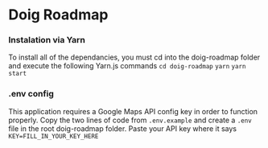 # Doig Roadmap

### Instalation via Yarn
To install all of the dependancies, you must cd into the doig-roadmap folder and execute the following Yarn.js commands
`cd doig-roadmap`
`yarn`
`yarn start`

### .env config
This application requires a Google Maps API config key in order to function properly. Copy the two lines of code from `.env.example` and create a `.env` file in the root doig-roadmap folder. Paste your API key where it says `KEY=FILL_IN_YOUR_KEY_HERE` 